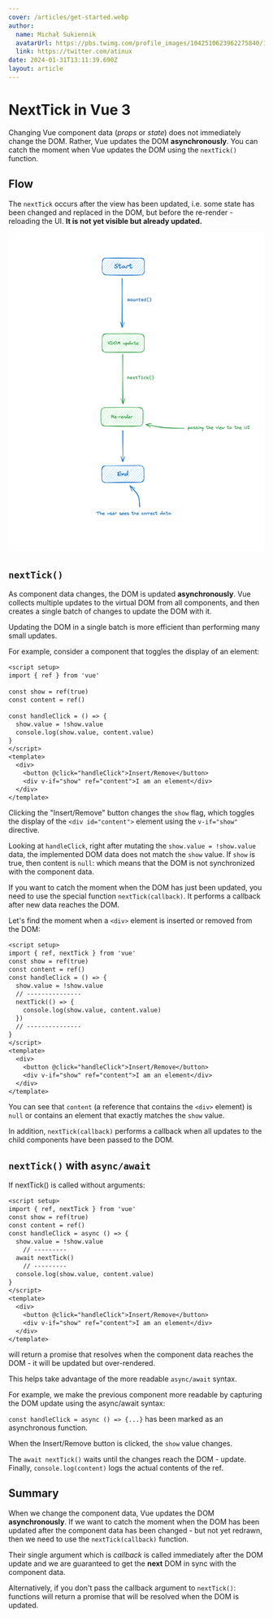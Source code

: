 ```yaml
---
cover: /articles/get-started.webp
author:
  name: Michał Sukiennik
  avatarUrl: https://pbs.twimg.com/profile_images/1042510623962275840/1Iw_Mvud_400x400.jpg
  link: https://twitter.com/atinux
date: 2024-01-31T13:11:39.690Z
layout: article
---
```


# NextTick in Vue 3

Changing Vue component data (_props_ or _state_) does not immediately change the DOM. Rather, Vue updates the DOM **asynchronously**. You can catch the moment when Vue updates the DOM using the `nextTick()` function.

## Flow

The `nextTick` occurs after the view has been updated, i.e. some state has been changed and replaced in the DOM, but before the re-render - reloading the UI. **It is not yet visible but already updated.**

![next-tick-graph](article-next-tick-next-tick-graph.png)


## `nextTick()`

As component data changes, the DOM is updated **asynchronously**. Vue collects multiple updates to the virtual DOM from all components, and then creates a single batch of changes to update the DOM with it.

Updating the DOM in a single batch is more efficient than performing many small updates.

For example, consider a component that toggles the display of an element:

```vue
<script setup>
import { ref } from 'vue'

const show = ref(true)
const content = ref()

const handleClick = () => {
  show.value = !show.value
  console.log(show.value, content.value)
}
</script>
<template>
  <div>
    <button @click="handleClick">Insert/Remove</button>
    <div v-if="show" ref="content">I am an element</div>
  </div>
</template>
```

Clicking the "Insert/Remove" button changes the `show` flag, which toggles the display of the `<div id="content">` element using the `v-if="show"` directive.

Looking at `handleClick`, right after mutating the `show.value = !show.value` data, the implemented DOM data does not match the `show` value. If `show` is true, then content is `null`: which means that the DOM is not synchronized with the component data.

If you want to catch the moment when the DOM has just been updated, you need to use the special function `nextTick(callback)`. It performs a callback after new data reaches the DOM.

Let's find the moment when a `<div>` element is inserted or removed from the DOM:

```vue
<script setup>
import { ref, nextTick } from 'vue'
const show = ref(true)
const content = ref()
const handleClick = () => {
  show.value = !show.value
  // ---------------
  nextTick(() => {
    console.log(show.value, content.value)
  })
  // ---------------
}
</script>
<template>
  <div>
    <button @click="handleClick">Insert/Remove</button>
    <div v-if="show" ref="content">I am an element</div>
  </div>
</template>
```

You can see that `content` (a reference that contains the `<div>` element) is `null` or contains an element that exactly matches the `show` value.

In addition, `nextTick(callback)` performs a callback when all updates to the child components have been passed to the DOM.

## `nextTick()` with `async/await`

If nextTick() is called without arguments:

```vue
<script setup>
import { ref, nextTick } from 'vue'
const show = ref(true)
const content = ref()
const handleClick = async () => {
  show.value = !show.value
	// ---------
  await nextTick()
	// ---------
  console.log(show.value, content.value)
}
</script>
<template>
  <div>
    <button @click="handleClick">Insert/Remove</button>
    <div v-if="show" ref="content">I am an element</div>
  </div>
</template>
```

will return a promise that resolves when the component data reaches the DOM - it will be updated but over-rendered.

This helps take advantage of the more readable `async/await` syntax.

For example, we make the previous component more readable by capturing the DOM update using the async/await syntax:

`const handleClick = async () => {...}` has been marked as an asynchronous function.

When the Insert/Remove button is clicked, the `show` value changes.

The `await nextTick()` waits until the changes reach the DOM - update. Finally, `console.log(content)` logs the actual contents of the ref.


## Summary
When we change the component data, Vue updates the DOM **asynchronously**. If we want to catch the moment when the DOM has been updated after the component data has been changed - but not yet redrawn, then we need to use the `nextTick(callback)` function.

Their single argument which is *callback* is called immediately after the DOM update and we are guaranteed to get the **next** DOM in sync with the component data.

Alternatively, if you don't pass the callback argument to `nextTick()`: functions will return a promise that will be resolved when the DOM is updated.
